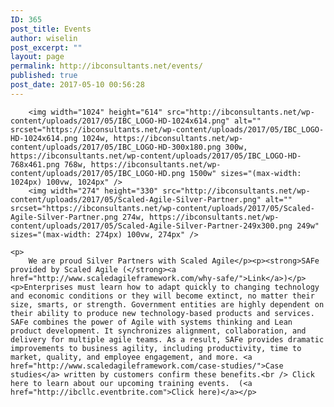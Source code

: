 ```yaml
---
ID: 365
post_title: Events
author: wiselin
post_excerpt: ""
layout: page
permalink: http://ibconsultants.net/events/
published: true
post_date: 2017-05-10 00:56:28
---
```


		<img width="1024" height="614" src="http://ibconsultants.net/wp-content/uploads/2017/05/IBC_LOGO-HD-1024x614.png" alt="" srcset="https://ibconsultants.net/wp-content/uploads/2017/05/IBC_LOGO-HD-1024x614.png 1024w, https://ibconsultants.net/wp-content/uploads/2017/05/IBC_LOGO-HD-300x180.png 300w, https://ibconsultants.net/wp-content/uploads/2017/05/IBC_LOGO-HD-768x461.png 768w, https://ibconsultants.net/wp-content/uploads/2017/05/IBC_LOGO-HD.png 1500w" sizes="(max-width: 1024px) 100vw, 1024px" />		
		<img width="274" height="330" src="http://ibconsultants.net/wp-content/uploads/2017/05/Scaled-Agile-Silver-Partner.png" alt="" srcset="https://ibconsultants.net/wp-content/uploads/2017/05/Scaled-Agile-Silver-Partner.png 274w, https://ibconsultants.net/wp-content/uploads/2017/05/Scaled-Agile-Silver-Partner-249x300.png 249w" sizes="(max-width: 274px) 100vw, 274px" />		
		<p>                                                                             We are proud Silver Partners with Scaled Agile</p><p><strong>SAFe provided by Scaled Agile (</strong><a href="http://www.scaledagileframework.com/why-safe/">Link</a>)</p><p>Enterprises must learn how to adapt quickly to changing technology and economic conditions or they will become extinct, no matter their size, smarts, or strength. Government entities are highly dependent on their ability to produce new technology-based products and services. SAFe combines the power of Agile with systems thinking and Lean product development. It synchronizes alignment, collaboration, and delivery for multiple agile teams. As a result, SAFe provides dramatic improvements to business agility, including productivity, time to market, quality, and employee engagement, and more. <a href="http://www.scaledagileframework.com/case-studies/">Case studies</a> written by customers confirm these benefits.<br /> Click here to learn about our upcoming training events.  (<a href="http://ibcllc.eventbrite.com">Click here)</a></p>